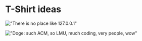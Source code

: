 T-Shirt ideas
=====

!["There is no place like 127.0.0.1"](https://dl.dropboxusercontent.com/u/20855773/T-Shirt%20Doge.png "There is no place like 127.0.0.1")

!["Doge: such ACM, so LMU, much coding, very people, wow"](https://dl.dropboxusercontent.com/u/20855773/T-Shirt%20localhost.png "such ACM - so LMU - much coding - very people - wow")